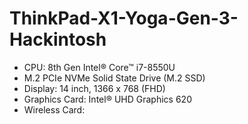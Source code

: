 # ThinkPad-X1-Yoga-Gen-3-Hackintosh
- CPU: 8th Gen Intel® Core™ i7-8550U
- M.2 PCIe NVMe Solid State Drive (M.2 SSD)
- Display: 14 inch, 1366 x 768 (FHD)
- Graphics Card: Intel® UHD Graphics 620
- Wireless Card: 

